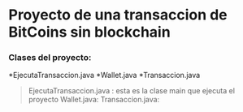 # Proyecto de una transaccion de BitCoins sin blockchain

### Clases del proyecto:
*EjecutaTransaccion.java
*Wallet.java
*Transaccion.java

> EjecutaTransaccion.java : esta es la clase main que ejecuta el proyecto
> Wallet.java: 
> Transaccion.java: 

